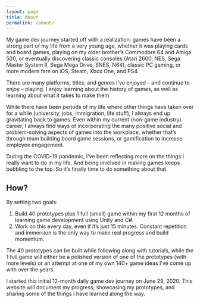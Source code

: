 ```yaml
---
layout: page
title: About
permalink: /about/
---
```


My game dev journey started off with a realization: games have been a strong part of my life from a very young age, whether it was playing cards and board games, playing on my older brother’s Commodore 64 and Amiga 500, or eventually discovering classic consoles (Atari 2600, NES, Sega Master System II, Sega Mega Drive, SNES, N64), classic PC gaming, or more modern fare on iOS, Steam, Xbox One, and PS4.

There are many platforms, titles, and genres I’ve enjoyed – and continue to enjoy – playing. I enjoy learning about the history of games, as well as learning about what it takes to make them.

While there have been periods of my life where other things have taken over for a while (university, jobs, immigration, life stuff), I always end up gravitating back to games. Even within my current (non-game industry) career, I always find ways of incorporating the many positive social and problem-solving aspects of games into the workplace, whether that’s through team building board game sessions, or gamification to increase employee engagement.

During the COVID-19 pandemic, I’ve been reflecting more on the things I really want to do in my life. And being involved in making games keeps bubbling to the top. So it’s finally time to do something about that.

## How?

By setting two goals:

1. Build 40 prototypes plus 1 full (small) game within my first 12 months of learning game development using Unity and C#.
2. Work on this every day, even if it’s just 15 minutes. Constant repetition and immersion is the only way to make real progress and build momentum.

The 40 prototypes can be built while following along with tutorials, while the 1 full game will either be a polished version of one of the prototypes (with more levels) or an attempt at one of my own 140+ game ideas I’ve come up with over the years.

I started this initial 12-month daily game dev journey on June 29, 2020. This website will document my progress; showcasing my prototypes, and sharing some of the things I have learned along the way.